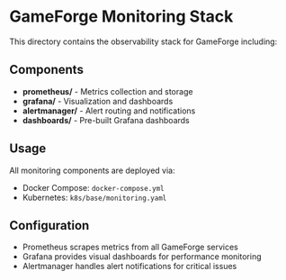 # GameForge Monitoring Stack

This directory contains the observability stack for GameForge including:

## Components

- **prometheus/** - Metrics collection and storage
- **grafana/** - Visualization and dashboards  
- **alertmanager/** - Alert routing and notifications
- **dashboards/** - Pre-built Grafana dashboards

## Usage

All monitoring components are deployed via:
- Docker Compose: `docker-compose.yml`
- Kubernetes: `k8s/base/monitoring.yaml`

## Configuration

- Prometheus scrapes metrics from all GameForge services
- Grafana provides visual dashboards for performance monitoring
- Alertmanager handles alert notifications for critical issues